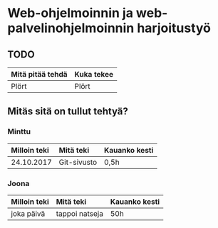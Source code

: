 # Web-ohjelmoinnin ja web-palvelinohjelmoinnin harjoitustyö

## TODO

| Mitä pitää tehdä | Kuka tekee |
|:--|:--|
| Plört | Plört |

## Mitäs sitä on tullut tehtyä?

### Minttu

| Milloin teki | Mitä teki | Kauanko kesti |
|:--|:--|:--|
| 24.10.2017 | Git-sivusto | 0,5h |

### Joona

| Milloin teki | Mitä teki | Kauanko kesti |
|:--|:--|:--|
| joka päivä | tappoi natseja | 50h |

